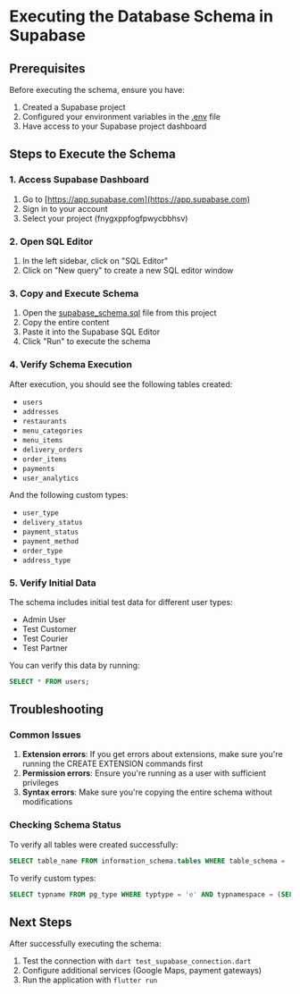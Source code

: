# Executing the Database Schema in Supabase

## Prerequisites

Before executing the schema, ensure you have:

1. Created a Supabase project
2. Configured your environment variables in the [.env](file:///c%3A/Development/le_livreur_pro/.env.template) file
3. Have access to your Supabase project dashboard

## Steps to Execute the Schema

### 1. Access Supabase Dashboard

1. Go to [https://app.supabase.com](https://app.supabase.com)
2. Sign in to your account
3. Select your project (fnygxppfogfpwycbbhsv)

### 2. Open SQL Editor

1. In the left sidebar, click on "SQL Editor"
2. Click on "New query" to create a new SQL editor window

### 3. Copy and Execute Schema

1. Open the [supabase_schema.sql](file:///c%3A/Development/le_livreur_pro/supabase_schema.sql) file from this project
2. Copy the entire content
3. Paste it into the Supabase SQL Editor
4. Click "Run" to execute the schema

### 4. Verify Schema Execution

After execution, you should see the following tables created:
- `users`
- `addresses`
- `restaurants`
- `menu_categories`
- `menu_items`
- `delivery_orders`
- `order_items`
- `payments`
- `user_analytics`

And the following custom types:
- `user_type`
- `delivery_status`
- `payment_status`
- `payment_method`
- `order_type`
- `address_type`

### 5. Verify Initial Data

The schema includes initial test data for different user types:
- Admin User
- Test Customer
- Test Courier
- Test Partner

You can verify this data by running:
```sql
SELECT * FROM users;
```

## Troubleshooting

### Common Issues

1. **Extension errors**: If you get errors about extensions, make sure you're running the CREATE EXTENSION commands first
2. **Permission errors**: Ensure you're running as a user with sufficient privileges
3. **Syntax errors**: Make sure you're copying the entire schema without modifications

### Checking Schema Status

To verify all tables were created successfully:
```sql
SELECT table_name FROM information_schema.tables WHERE table_schema = 'public';
```

To verify custom types:
```sql
SELECT typname FROM pg_type WHERE typtype = 'e' AND typnamespace = (SELECT oid FROM pg_namespace WHERE nspname = 'public');
```

## Next Steps

After successfully executing the schema:
1. Test the connection with `dart test_supabase_connection.dart`
2. Configure additional services (Google Maps, payment gateways)
3. Run the application with `flutter run`